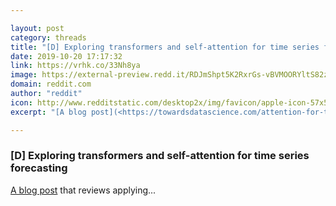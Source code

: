 ```yaml
---

layout: post
category: threads
title: "[D] Exploring transformers and self-attention for time series forecasting"
date: 2019-10-20 17:17:32
link: https://vrhk.co/33Nh8ya
image: https://external-preview.redd.it/RDJmShpt5K2RxrGs-vBVMOORYltS82zA-OOTv5Vfi6g.jpg?width=1200&height=576&auto=webp&s=3fdd75656def92906d266df076d6f0cae5839258
domain: reddit.com
author: "reddit"
icon: http://www.redditstatic.com/desktop2x/img/favicon/apple-icon-57x57.png
excerpt: "[A blog post](<https://towardsdatascience.com/attention-for-time-series-classification-and-forecasting-261723e0006d>) that reviews applying..."

---
```


### [D] Exploring transformers and self-attention for time series forecasting

[A blog post](<https://towardsdatascience.com/attention-for-time-series-classification-and-forecasting-261723e0006d>) that reviews applying...